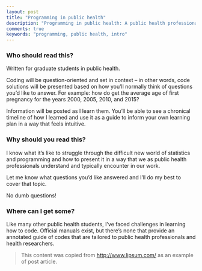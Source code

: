 ```yaml
---
layout: post
title: "Programming in public health"
description: "Programming in public health: A public health professional’s guide."
comments: true
keywords: "programming, public health, intro"
---
```


### Who should read this?

Written for graduate students in public health. 

Coding will be question-oriented and set in context – in other words, code solutions will be presented based on how you’ll normally think of questions you’d like to answer. For example: how do get the average age of first pregnancy for the years 2000, 2005, 2010, and 2015? 

Information will be posted as I learn them. You’ll be able to see a chronical timeline of how I learned and use it as a guide to inform your own learning plan in a way that feels intuitive. 

### Why should you read this?

I know what it’s like to struggle through the difficult new world of statistics and programming and how to present it in a way that we as public health professionals understand and typically encounter in our work.

Let me know what questions you’d like answered and I’ll do my best to cover that topic. 

No dumb questions!

### Where can I get some?

Like many other public health students, I’ve faced challenges in learning how to code. Official manuals exist, but there’s none that provide an annotated guide of codes that are tailored to public health professionals and health researchers.

> This content was copied from http://www.lipsum.com/ as an example of post article.
